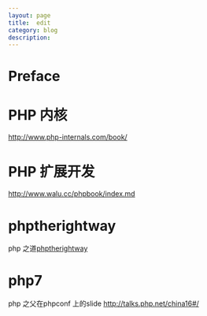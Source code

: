 ```yaml
---
layout: page
title:	edit
category: blog
description:
---
```

# Preface

# PHP 内核
http://www.php-internals.com/book/

# PHP 扩展开发
http://www.walu.cc/phpbook/index.md

# phptherightway
php 之道[phptherightway]

[phptherightway]:
http://www.phptherightway.com/

# php7
php 之父在phpconf 上的slide
http://talks.php.net/china16#/
